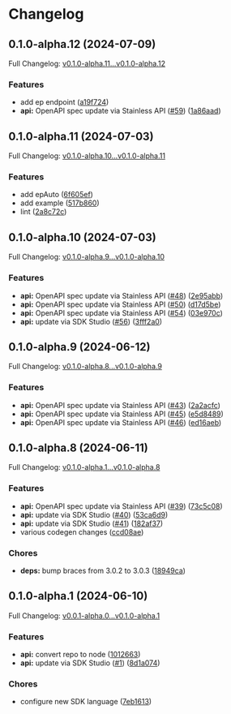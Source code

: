 # Changelog

## 0.1.0-alpha.12 (2024-07-09)

Full Changelog: [v0.1.0-alpha.11...v0.1.0-alpha.12](https://github.com/propulsion-ai/propulsionai-node/compare/v0.1.0-alpha.11...v0.1.0-alpha.12)

### Features

* add ep endpoint ([a19f724](https://github.com/propulsion-ai/propulsionai-node/commit/a19f7240d0ed0e3aaa0a22799ebbba5854ffabc0))
* **api:** OpenAPI spec update via Stainless API ([#59](https://github.com/propulsion-ai/propulsionai-node/issues/59)) ([1a86aad](https://github.com/propulsion-ai/propulsionai-node/commit/1a86aada72b770d040d39baab3c8d6e6d71f97e9))

## 0.1.0-alpha.11 (2024-07-03)

Full Changelog: [v0.1.0-alpha.10...v0.1.0-alpha.11](https://github.com/propulsion-ai/propulsionai-node/compare/v0.1.0-alpha.10...v0.1.0-alpha.11)

### Features

* add epAuto ([6f605ef](https://github.com/propulsion-ai/propulsionai-node/commit/6f605ef69faf8236453741bf19b58d5439955ff0))
* add example ([517b860](https://github.com/propulsion-ai/propulsionai-node/commit/517b8605bcd970a9c1c6f2d164a698ea3e43443f))
* lint ([2a8c72c](https://github.com/propulsion-ai/propulsionai-node/commit/2a8c72cf94177700ae86a05f1d6bce595eda3fcc))

## 0.1.0-alpha.10 (2024-07-03)

Full Changelog: [v0.1.0-alpha.9...v0.1.0-alpha.10](https://github.com/propulsion-ai/propulsionai-node/compare/v0.1.0-alpha.9...v0.1.0-alpha.10)

### Features

* **api:** OpenAPI spec update via Stainless API ([#48](https://github.com/propulsion-ai/propulsionai-node/issues/48)) ([2e95abb](https://github.com/propulsion-ai/propulsionai-node/commit/2e95abbe697eae2c0904b0609138b71bd234a294))
* **api:** OpenAPI spec update via Stainless API ([#50](https://github.com/propulsion-ai/propulsionai-node/issues/50)) ([d17d5be](https://github.com/propulsion-ai/propulsionai-node/commit/d17d5be8296004d5909b8739e7c1de8643165c73))
* **api:** OpenAPI spec update via Stainless API ([#54](https://github.com/propulsion-ai/propulsionai-node/issues/54)) ([03e970c](https://github.com/propulsion-ai/propulsionai-node/commit/03e970c8f7ee3031a7396a6b6c7cf70f7811e47d))
* **api:** update via SDK Studio ([#56](https://github.com/propulsion-ai/propulsionai-node/issues/56)) ([3fff2a0](https://github.com/propulsion-ai/propulsionai-node/commit/3fff2a05a9a28f057245b2da94bb6933446696c7))

## 0.1.0-alpha.9 (2024-06-12)

Full Changelog: [v0.1.0-alpha.8...v0.1.0-alpha.9](https://github.com/propulsion-ai/propulsionai-node/compare/v0.1.0-alpha.8...v0.1.0-alpha.9)

### Features

* **api:** OpenAPI spec update via Stainless API ([#43](https://github.com/propulsion-ai/propulsionai-node/issues/43)) ([2a2acfc](https://github.com/propulsion-ai/propulsionai-node/commit/2a2acfc525408b60b41566d4f6a632bfe2ccef72))
* **api:** OpenAPI spec update via Stainless API ([#45](https://github.com/propulsion-ai/propulsionai-node/issues/45)) ([e5d8489](https://github.com/propulsion-ai/propulsionai-node/commit/e5d8489649dda1aca1ca4062f2a1be60f506509c))
* **api:** OpenAPI spec update via Stainless API ([#46](https://github.com/propulsion-ai/propulsionai-node/issues/46)) ([ed16aeb](https://github.com/propulsion-ai/propulsionai-node/commit/ed16aebf6edaac70c51b36a738e680f98d29b9c5))

## 0.1.0-alpha.8 (2024-06-11)

Full Changelog: [v0.1.0-alpha.1...v0.1.0-alpha.8](https://github.com/propulsion-ai/propulsionai-node/compare/v0.1.0-alpha.1...v0.1.0-alpha.8)

### Features

* **api:** OpenAPI spec update via Stainless API ([#39](https://github.com/propulsion-ai/propulsionai-node/issues/39)) ([73c5c08](https://github.com/propulsion-ai/propulsionai-node/commit/73c5c08d693cf4f4e10f709841d1bff8a0d171f5))
* **api:** update via SDK Studio ([#40](https://github.com/propulsion-ai/propulsionai-node/issues/40)) ([53ca6d9](https://github.com/propulsion-ai/propulsionai-node/commit/53ca6d91cab3637c81052fc28fe81d7c035062ca))
* **api:** update via SDK Studio ([#41](https://github.com/propulsion-ai/propulsionai-node/issues/41)) ([182af37](https://github.com/propulsion-ai/propulsionai-node/commit/182af372547b14055b6af535e33a2aa04a0144e9))
* various codegen changes ([ccd08ae](https://github.com/propulsion-ai/propulsionai-node/commit/ccd08ae4285b5295c368c50f90ea49697dd6b15c))


### Chores

* **deps:** bump braces from 3.0.2 to 3.0.3 ([18949ca](https://github.com/propulsion-ai/propulsionai-node/commit/18949ca9164d44cf364f1a8b9dc6a708b4678e3b))

## 0.1.0-alpha.1 (2024-06-10)

Full Changelog: [v0.0.1-alpha.0...v0.1.0-alpha.1](https://github.com/propulsion-ai/propulsionai-node/compare/v0.0.1-alpha.0...v0.1.0-alpha.1)

### Features

* **api:** convert repo to node ([1012663](https://github.com/propulsion-ai/propulsionai-node/commit/1012663dafa9c0fa0a679233d8a44b473e69dbc1))
* **api:** update via SDK Studio ([#1](https://github.com/propulsion-ai/propulsionai-node/issues/1)) ([8d1a074](https://github.com/propulsion-ai/propulsionai-node/commit/8d1a0742706ba9dd3726d98e7259fc93de858342))


### Chores

* configure new SDK language ([7eb1613](https://github.com/propulsion-ai/propulsionai-node/commit/7eb1613247cdd64fdffd473b46353176f288344d))
